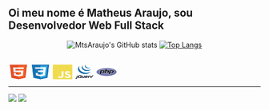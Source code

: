 ## Oi meu nome é Matheus Araujo, sou Desenvolvedor Web Full Stack
<div align="center">
 
![MtsAraujo's GitHub stats](https://github-readme-stats.vercel.app/api?username=MtsAraujo&show_icons=true&theme=outrun)
 [![Top Langs](https://github-readme-stats.vercel.app/api/top-langs/?username=MtsAraujo&theme=outrun)](https://github.com/MtsAraujo/github-readme-stats)
</div>
<div style="display: inline_block"><br>
  <img align="center" alt="MtsAraujoMtsAraujo-HTML" height="30" width="40" src="https://raw.githubusercontent.com/devicons/devicon/master/icons/html5/html5-original.svg">
  <img align="center" alt="MtsAraujo-CSS" height="30" width="40" src="https://raw.githubusercontent.com/devicons/devicon/master/icons/css3/css3-original.svg">
  <img align="center" alt="MtsAraujo-Js" height="30" width="40" src="https://raw.githubusercontent.com/devicons/devicon/master/icons/javascript/javascript-plain.svg">
  <img align="center"alt="MtsAraujoJs"height="30"width="40"src="https://raw.githubusercontent.com/devicons/devicon/1119b9f84c0290e0f0b38982099a2bd027a48bf1/icons/jquery/jquery-original-wordmark.svg">
 <img align="center"alt="Mtss"height="30"width="40"src="https://raw.githubusercontent.com/devicons/devicon/55609aa5bd817ff167afce0d965585c92040787a/icons/php/php-original.svg"></div>
 <hr> 
<div>  
  <a href = "mailto:matheusddsilva@gmail.com"><img src="https://img.shields.io/badge/-Gmail-%23333?style=for-the-badge&logo=gmail&logoColor=white"></a>
  <a href="https://www.linkedin.com/in/matheus-silva-de-araujo-065875197" target="_blank"><img src="https://img.shields.io/badge/-LinkedIn-%230077B5?style=for-the-badge&logo=linkedin&logoColor=white"></a> 
</div>
